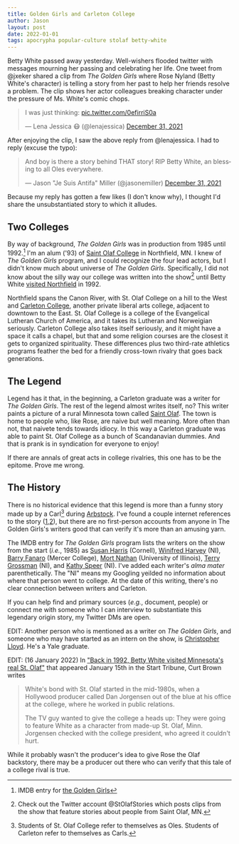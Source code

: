 ```yaml
---
title: Golden Girls and Carleton College
author: Jason
layout: post
date: 2022-01-01
tags: apocrypha popular-culture stolaf betty-white
---
```


Betty White passed away yesterday.  Well-wishers flooded twitter with messages mourning her passing and celebrating her life.  One tweet from @jxeker shared a clip from *The Golden Girls* where Rose Nyland (Betty White's character) is telling a story from her past to help her friends resolve a problem.  The clip shows her actor colleagues breaking character under the pressure  of Ms. White's comic chops.

<blockquote class="twitter-tweet"><p lang="en" dir="ltr">I was just thinking: <a href="https://t.co/0efirriS0a">pic.twitter.com/0efirriS0a</a></p>&mdash; Lena Jessica 😷 (@lenajessica) <a href="https://twitter.com/lenajessica/status/1477021695210885124?ref_src=twsrc%5Etfw">December 31, 2021</a></blockquote> <script async src="https://platform.twitter.com/widgets.js" charset="utf-8"></script>

After enjoying the clip, I saw the above reply from @lenajessica.  I had to reply (excuse the typo):

<blockquote class="twitter-tweet"><p lang="en" dir="ltr">And boy is there a story behind THAT story! RIP Betty White, an blessing to all Oles everywhere.</p>&mdash; Jason &quot;Je Suis Antifa&quot; Miller (@jasonemiller) <a href="https://twitter.com/jasonemiller/status/1477039110082613251?ref_src=twsrc%5Etfw">December 31, 2021</a></blockquote> <script async src="https://platform.twitter.com/widgets.js" charset="utf-8"></script>

Because my reply has gotten a few likes (I don't know why), I thought I'd share the unsubstantiated story to which it alludes.  

## Two Colleges
By way of background, *The Golden Girls* was in production from 1985 until 1992.[^1]  I'm an alum ('93) of [Saint Olaf College](http://wp.stolaf.edu) in Northfield, MN.  I knew of *The Golden Girls* program, and I could recognize the four lead actors, but I didn't know much about universe of *The Golden Girls*.  Specifically, I did not know about the silly way our college was written into the show[^3] until Betty White [visited Northfield](https://wp.stolaf.edu/wp-content/uploads/2021/12/St.-Olaf-Magazine-Fall-2012-The-Golden-Girl.pdf) in 1992.

Northfield spans the Canon River, with St. Olaf College on a hill to the West and [Carleton College](https://www.carleton.edu), another private liberal arts college, adjacent to downtown to the East.  St. Olaf College is a college of the Evangelical Lutheran Church of America, and it takes its Lutheran and Norweigian seriously.  Carleton College also takes itself seriously, and it might have a space it calls a chapel, but that and some religion courses are the closest it gets to organized spirituality.  These differences plus two third-rate athletics programs feather the bed for a friendly cross-town rivalry that goes back generations.

## The Legend

Legend has it that, in the beginning, a Carleton graduate was a writer for *The Golden Girls*.  The rest of the legend almost writes itself, no?  This writer paints a picture of a rural Minnesota town called [Saint Olaf](https://en.wikipedia.org/wiki/Rose_Nylund#St._Olaf).  The town is home to people who, like Rose, are naive but well meaning.  More often than not, that naivete tends towards idiocy.  In this way a Carleton graduate was able to paint St. Olaf College as a bunch of Scandanavian dummies.  And that is prank is in syndication for everyone to enjoy!

If there are annals of great acts in college rivalries, this one has to be the epitome.  Prove me wrong.

## The History
There is no historical evidence that this legend is more than a funny story made up by a Carl[^2] during [Arbstock](https://webcache.googleusercontent.com/search?q=cache:F38XhW7Zii4J:https://thecarletonian.com/2020/05/30/drinking-with-the-oles-and-a-t-pain-teapot-sproncert-through-the-decades/+&cd=1&hl=en&ct=clnk&gl=us&client=safari).  I've found a couple internet references to the story ([1](https://www.sitcomsonline.com/boards/showthread.php?t=317520),[2](https://www.city-data.com/forum/minnesota/1162091-fictional-st-olaf-mn-hometown-rose-3.html)), but there are no first-person accounts from anyone in The Golden Girls's writers good that can verify it's more than an amusing yarn.

The IMDB entry for *The Golden Girls* program lists the writers on the show from the start (*i.e.*, 1985) as
[Susan Harris](https://www.imdb.com/name/nm0365358/?ref_=ttfc_fc_wr1) (Cornell), [Winifred Harvey](https://www.imdb.com/name/nm0381161/?ref_=ttfc_fc_wr4) (NI), [Barry Fanaro](https://www.imdb.com/name/nm0266673/?ref_=ttfc_fc_wr6) (Mercer College), [Mort Nathan](https://www.imdb.com/name/nm0622240/?ref_=ttfc_fc_wr8) (University of Illinois), [Terry Grossman](https://www.imdb.com/name/nm0343724/?ref_=ttfc_fc_wr10) (NI), and [Kathy Speer](https://www.imdb.com/name/nm0817565/?ref_=ttfc_fc_wr12) (NI).  I've added each writer's *alma mater* parenthetically.  The "NI" means my Googling yeilded no information about where that person went to college.  At the date of this writing, there's no clear connection between writers and Carleton.

If you can help find and primary sources (*e.g.*, document, people) or connect me with someone who I can interview to substantiate this legendary origin story, my Twitter DMs are open.

EDIT:  Another person who is mentioned as a writer on *The Golden Girls*, and someone who may have started as an intern on the show, is [Christopher Lloyd](https://www.imdb.com/name/nm0515941/?ref_=ttfc_fc_wr20).  He's a Yale graduate.

EDIT: (16 January 2022)  In ["Back in 1992, Betty White visited Minnesota's real St. Olaf"](https://www.startribune.com/back-in-1992-betty-white-visited-minnesotas-real-st-olaf/600136234/) that appeared January 15th in the Start Tribune, Curt Brown writes

>White's bond with St. Olaf started in the mid-1980s, when a Hollywood producer called Dan Jorgensen out of the blue at his office at the college, where he worked in public relations.
>
>The TV guy wanted to give the college a heads up: They were going to feature White as a character from made-up St. Olaf, Minn. Jorgensen checked with the college president, who agreed it couldn't hurt.

While it probably wasn't the producer's idea to give Rose the Olaf backstory, there may be a producer out there who can verify that this tale of a college rival is true.

[^1]: IMDB entry for [the Golden Girls](https://www.imdb.com/title/tt0088526/)
[^2]:  Students of St. Olaf College refer to themselves as Oles.  Students of Carleton refer to themselves as Carls.
[^3]: Check out the Twitter account @StOlafStories which posts clips from the show that feature stories about people from Saint Olaf, MN.

<!--
SYNTAX FOR IMAGES
* use services to create JPG and to create thumbnail that is 720px wide

[![ALT-TEXT](/assets/images/filename-thumbnail.jpg)](/assets/images/filename.jpg)
-->

<!--
SYNTAX FOR VIDEO
* convert MOV to mp4 using VLC

<video width="480" height="320" controls="controls">
  <source src="/assets/media/filename.m4v" type="video/mp4">
</video>
-->
